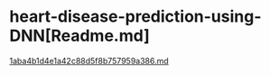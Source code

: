 # heart-disease-prediction-using-DNN[Readme.md]
[1aba4b1d4e1a42c88d5f8b757959a386.md](https://github.com/Ashutoshtripathi1234/heart-disease-prediction-using-DNN/files/12386207/1aba4b1d4e1a42c88d5f8b757959a386.md)
